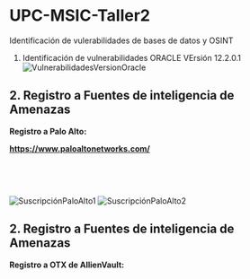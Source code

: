 # UPC-MSIC-Taller2
Identificación de vulerabilidades de bases de datos y OSINT

1. Identificación de vulnerabilidades ORACLE VErsión 12.2.0.1
![VulnerabilidadesVersionOracle](https://user-images.githubusercontent.com/50051493/57171721-b47f8700-6ddc-11e9-9565-b9ec2aa885fa.PNG)


<h2><strong>2. Registro a Fuentes de inteligencia de Amenazas</strong></h2>
<p><strong>Registro a Palo Alto:&nbsp;</strong></p>
<p><strong><a href="https://www.paloaltonetworks.com/">https://www.paloaltonetworks.com/</a></strong></p>
<p>&nbsp;</p>
<p>&nbsp;</p>

![SuscripciónPaloAlto1](https://user-images.githubusercontent.com/50051518/57171682-37eca880-6ddc-11e9-9d77-83d535d631b5.JPG)
![SuscripciónPaloAlto2](https://user-images.githubusercontent.com/50051518/57171687-463ac480-6ddc-11e9-8b79-3b992d06004c.JPG)


<h2><strong>2. Registro a Fuentes de inteligencia de Amenazas</strong></h2>
<p><strong>Registro a OTX de AllienVault:&nbsp;</strong></p>
<p><strong><a href="https://otx.alienvault.com/</a></strong></p>
<p>&nbsp;</p>
<p>&nbsp;</p>
  
  
